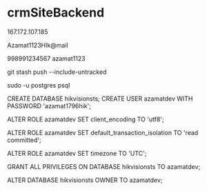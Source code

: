 # crmSiteBackend
167.172.107.185

Azamat1123HIk@mail

998991234567
azamat1123


git stash push --include-untracked



sudo -u postgres psql

CREATE DATABASE hikvisionsts;
CREATE USER azamatdev WITH PASSWORD 'azamat1796hik';

ALTER ROLE azamatdev SET client_encoding TO 'utf8';

ALTER ROLE azamatdev SET default_transaction_isolation TO 'read committed';

ALTER ROLE azamatdev SET timezone TO 'UTC';

GRANT ALL PRIVILEGES ON DATABASE hikvisionsts TO azamatdev;

ALTER DATABASE hikvisionsts OWNER TO azamatdev;
